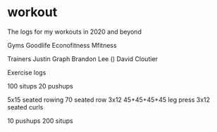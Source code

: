 # workout
The logs for my workouts in 2020 and beyond

Gyms
Goodlife
Econofitness
Mfitness

Trainers
Justin Graph
Brandon Lee ()
David Cloutier

Exercise logs

100 situps 
20 pushups

5x15 seated rowing
70 seated row
3x12 45+45+45+45 leg press
3x12 seated curls

10 pushups
200 situps
